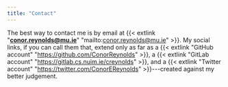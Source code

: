 ```yaml
---
title: "Contact"
---
```


The best way to contact me is by email at {{< extlink "**conor.reynolds@mu.ie**" "mailto:conor.reynolds@mu.ie" >}}. My social links, if you can call them that, extend only as far as a {{< extlink "GitHub account" "https://github.com/ConorReynolds" >}}, a {{< extlink "GitLab account" "https://gitlab.cs.nuim.ie/creynolds" >}}, and a {{< extlink "Twitter account" "https://twitter.com/ConorEReynolds" >}}---created against my better judgement.
